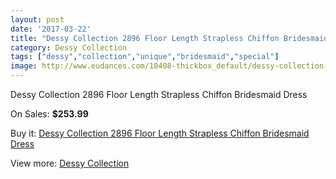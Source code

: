 ```yaml
---
layout: post
date: '2017-03-22'
title: "Dessy Collection 2896 Floor Length Strapless Chiffon Bridesmaid Dress"
category: Dessy Collection
tags: ["dessy","collection","unique","bridesmaid","special"]
image: http://www.eudances.com/10408-thickbox_default/dessy-collection-2896-floor-length-strapless-chiffon-bridesmaid-dress.jpg
---
```

Dessy Collection 2896 Floor Length Strapless Chiffon Bridesmaid Dress

On Sales: **$253.99**
<a href="https://www.eudances.com/en/dessy-collection/3389-dessy-collection-2896-floor-length-strapless-chiffon-bridesmaid-dress.html"><amp-img layout="responsive" width="600" height="600" src="//www.eudances.com/10408-thickbox_default/dessy-collection-2896-floor-length-strapless-chiffon-bridesmaid-dress.jpg" alt="Dessy Collection 2896 Floor Length Strapless Chiffon Bridesmaid Dress 0" /></a>
<a href="https://www.eudances.com/en/dessy-collection/3389-dessy-collection-2896-floor-length-strapless-chiffon-bridesmaid-dress.html"><amp-img layout="responsive" width="600" height="600" src="//www.eudances.com/10411-thickbox_default/dessy-collection-2896-floor-length-strapless-chiffon-bridesmaid-dress.jpg" alt="Dessy Collection 2896 Floor Length Strapless Chiffon Bridesmaid Dress 1" /></a>
<a href="https://www.eudances.com/en/dessy-collection/3389-dessy-collection-2896-floor-length-strapless-chiffon-bridesmaid-dress.html"><amp-img layout="responsive" width="600" height="600" src="//www.eudances.com/10410-thickbox_default/dessy-collection-2896-floor-length-strapless-chiffon-bridesmaid-dress.jpg" alt="Dessy Collection 2896 Floor Length Strapless Chiffon Bridesmaid Dress 2" /></a>
<a href="https://www.eudances.com/en/dessy-collection/3389-dessy-collection-2896-floor-length-strapless-chiffon-bridesmaid-dress.html"><amp-img layout="responsive" width="600" height="600" src="//www.eudances.com/10409-thickbox_default/dessy-collection-2896-floor-length-strapless-chiffon-bridesmaid-dress.jpg" alt="Dessy Collection 2896 Floor Length Strapless Chiffon Bridesmaid Dress 3" /></a>

Buy it: [Dessy Collection 2896 Floor Length Strapless Chiffon Bridesmaid Dress](https://www.eudances.com/en/dessy-collection/3389-dessy-collection-2896-floor-length-strapless-chiffon-bridesmaid-dress.html "Dessy Collection 2896 Floor Length Strapless Chiffon Bridesmaid Dress")

View more: [Dessy Collection](https://www.eudances.com/en/60-Dessy-Collection "Dessy Collection")